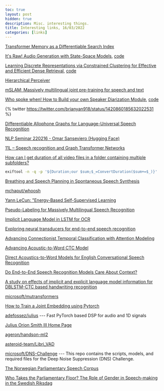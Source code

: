 ```yaml
---
toc: true
layout: post
hidden: true
description: Misc. interesting things.
title: Interesting links, 16/03/2022
categories: [links]
---
```


[Transformer Memory as a Differentiable Search Index](https://arxiv.org/abs/2202.06991)

[It's Raw! Audio Generation with State-Space Models](https://arxiv.org/abs/2202.09729),
[code](https://github.com/hazyresearch/state-spaces)

[Learning Discrete Representations via Constrained Clustering for Effective and Efficient Dense Retrieval](https://arxiv.org/abs/2110.05789),
[code](https://github.com/jingtaozhan/RepCONC)

[Hierarchical Perceiver](https://arxiv.org/abs/2202.10890)

[mSLAM: Massively multilingual joint pre-training for speech and text](https://arxiv.org/abs/2202.01374)

[Who spoke when! How to Build your own Speaker Diarization Module](https://medium.com/saarthi-ai/who-spoke-when-build-your-own-speaker-diarization-module-from-scratch-e7d725ee279),
[code](https://github.com/resemble-ai/Resemblyzer)

{% twitter https://twitter.com/brianyan918/status/1420860185632022531 %}

[Differentiable Allophone Graphs for Language-Universal Speech Recognition](https://arxiv.org/abs/2107.11628)

[NLP Seminar 220216 - Omar Sanseviero \(Hugging Face\)](https://www.youtube.com/watch?v=T2DUg7iFN5M)

[11L – Speech recognition and Graph Transformer Networks](https://www.youtube.com/watch?v=Of9s8epjflU)

[How can I get duration of all video files in a folder containing multiple subfolders?](https://askubuntu.com/questions/959520/how-can-i-get-duration-of-all-video-files-in-a-folder-containing-multiple-subfol)

```sh
exiftool -n -q -p '${Duration;our $sum;$_=ConvertDuration($sum+=$_)}' ./*.mp4| tail -n1
```

[Breathing and Speech Planning in Spontaneous Speech Synthesis](https://www.researchgate.net/publication/341084143_Breathing_and_Speech_Planning_in_Spontaneous_Speech_Synthesis)

[mchaput/whoosh](https://github.com/mchaput/whoosh)

[Yann LeCun: "Energy-Based Self-Supervised Learning](https://www.youtube.com/watch?v=A7AnCvYDQrU)

[Pseudo-Labeling for Massively Multilingual Speech Recognition](https://arxiv.org/abs/2111.00161)

[Implicit Language Model in LSTM for OCR](https://ieeexplore.ieee.org/abstract/document/8270312)

[Exploring neural transducers for end-to-end speech recognition](https://ieeexplore.ieee.org/abstract/document/8268937)

[Advancing Connectionist Temporal Classification with Attention Modeling](https://ieeexplore.ieee.org/abstract/document/8461558)

[Advancing Acoustic-to-Word CTC Model](https://ieeexplore.ieee.org/abstract/document/8462017)

[Direct Acoustics-to-Word Models for English Conversational Speech Recognition](https://arxiv.org/abs/1703.07754)

[Do End-to-End Speech Recognition Models Care About Context?](https://arxiv.org/abs/2102.09928)

[A study on effects of implicit and explicit language model information for DBLSTM-CTC based handwriting recognition](https://ieeexplore.ieee.org/document/7333804)

[microsoft/mutransformers](https://github.com/microsoft/mutransformers)

[How to Train a Joint Embedding using Pytorch](https://www.linkedin.com/pulse/deep-learning-how-train-joint-embedding-using-pytorch-josh-arnold)

[adefossez/julius](https://github.com/adefossez/julius) --- Fast PyTorch based DSP for audio and 1D signals

[Julius Orion Smith III Home Page](https://ccrma.stanford.edu/~jos/)

[ageron/handson-ml2](https://github.com/ageron/handson-ml2)

[asteroid-team/Libri_VAD](https://github.com/asteroid-team/Libri_VAD)

[microsoft/DNS-Challenge](https://github.com/microsoft/DNS-Challenge) --- This repo contains the scripts, models, and required files for the Deep Noise Suppression (DNS) Challenge.

[The Norwegian Parliamentary Speech Corpus](https://arxiv.org/abs/2201.10881)

[Who Takes the Parliamentary Floor? The Role of Gender in Speech-making in the Swedish Riksdag](https://journals.sagepub.com/doi/10.1177/1065912914525861)

